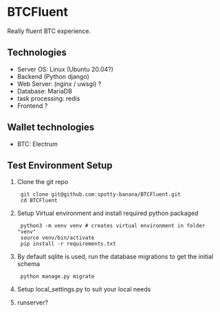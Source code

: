 # BTCFluent

Really fluent BTC experience.

## Technologies

* Server OS: Linux (Ubuntu 20.04?)
* Backend (Python django)
* Web Server: (nginx / uwsgi) ?
* Database: MariaDB
* task processing: redis
* Frontend ?


## Wallet technologies

* BTC: Electrum

## Test Environment Setup

1. Clone the git repo

		git clone git@github.com:spotty-banana/BTCFluent.git
		cd BTCFluent

2. Setup Virtual environment and install required python packaged


		python3 -m venv venv # creates virtual environment in folder "venv"
		source venv/bin/activate
		pip install -r requirements.txt

3. By default sqlite is used, run the database migrations to get the initial schema

		python manage.py migrate

4. Setup local_settings.py to suit your local needs
6. runserver?
